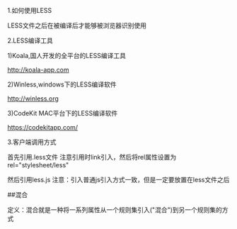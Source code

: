 1.如何使用LESS

LESS文件之后在被编译后才能够被浏览器识别使用

2.LESS编译工具

1)Koala,国人开发的全平台的LESS编译工具

http://koala-app.com

2)Winless,windows下的LESS编译软件 

http://winless.org

3)CodeKit MAC平台下的LESS编译软件 

https://codekitapp.com/

3.客户端调用方式

首先引用.less文件  注意引用时link引入，然后将rel属性设置为rel="stylesheet/less"

然后引用less.js 注意：引入普通js引入方式一致，但是一定要放置在less文件之后

##混合

定义：混合就是一种将一系列属性从一个规则集引入("混合")到另一个规则集的方式

